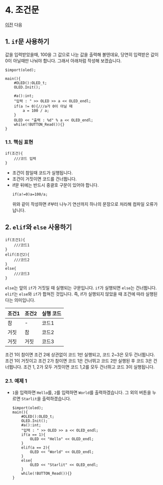 # 4. 조건문

[이전](https://github.com/PJungKim/Starlit3/blob/main/docs%2F003_Button_Var.md) 다음

## 1. `if`문 사용하기

값을 입력받았을때, 100을 그 값으로 나눈 값을 출력해 볼텐데요, 당연히 입력받은 값이 0이 아닐때만 나눠야 합니다. 그래서 아래처럼 작성해 보겠습니다.

  ```
  $import(oled);
  
  main(){
      #OLED():OLED_t;
      OLED.Init();
      
      #a():int;
      "입력 : " >> OLED >> a << OLED_endl;
      if(a != 0){///a가 0이 아닐 때
          a = 100 / a;
      }
      OLED << "출력 : %d" % a << OLED_endl;
      while(!BUTTON_Read()){}
  }
  ```

### 1.1. 핵심 표현
```
if(조건){
    ///코드 입력
}
```

- 조건이 참일때 코드가 실행됩니다.
- 조건이 거짓이면 코드를 건너뜁니다.
- if문 뒤에는 반드시 중괄호 구문이 있어야 합니다.
  ```
  if(a!=0)a=100/a;
  ```
  위와 같이 작성하면 if부터 나누기 연산까지 하나의 문장으로 처리해 컴파일 오류가 납니다.

## 2. `elif`와 `else` 사용하기

```
if(조건1){
    ///코드1
}
elif(조건2){
    ///코드2
}
else{
    ///코드3
}
```

`else`는 앞의 `if`가 거짓일 때 실행되는 구문입니다. `if`가 실행되면 `else`는 건너뜁니다.
`elif`는 `else`와 `if`가 합쳐진 것입니다. 즉, if가 실행되지 않았을 때 조건에 따라 실행된다는 의미입니다.

|조건1|조건2|실행 코드|
|----|----|-------|
|참|-|코드1|
|거짓|참|코드2|
|거짓|거짓|코드3|

조건 1이 참이면 조건 2에 상관없이 코드 1만 실행되고, 코드 2~3은 모두 건너뜁니다.
조건 1이 거짓이고 조건 2가 참이면 코드 1은 건너뛰고 코드 2만 실행된 후 코드 3은 건너뜁니다.
조건 1, 2가 모두 거짓이면 코드 1,2를 모두 건너뛰고 코드 3이 실행됩니다.

### 2.1. 예제 1

- `1`을 입력하면 `Hello`를, `2`를 입력하면 `World`를 출력하겠습니다. 그 외의 버튼을 누르면 `Starlit`을 출력하겠습니다.

  ```
  $import(oled);
  main(){
      #OLED():OLED_t;
      OLED.Init();
      #a():int;
      "입력 : " >> OLED >> a << OLED_endl;
      if(a == 1){
          OLED << "Hello" << OLED_endl;
      }
      elif(a == 2){
          OLED << "World" << OLED_endl;
      }
      else{
          OLED << "Starlit" << OLED_endl;
      }
      while(!BUTTON_Read()){}
  }
  ```